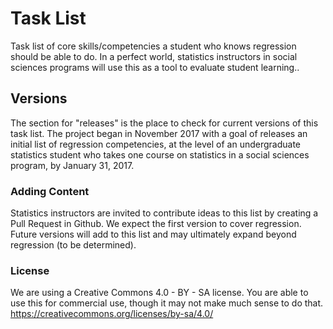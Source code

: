 # Task List
Task list of core skills/competencies a student who knows regression should be able to do. In a perfect world, statistics instructors in social sciences programs will use this as a tool to evaluate student learning.. 

## Versions
The section for "releases" is the place to check for current versions of this task list. The project began in November 2017 with a goal of releases an initial list of regression competencies, at the level of an undergraduate statistics student who takes one course on statistics in a social sciences program, by January 31, 2017.

### Adding Content
Statistics instructors are invited to contribute ideas to this list by creating a Pull Request in Github. We expect the first version to cover regression. Future versions will add to this list and may ultimately expand beyond regression (to be determined). 

### License 
We are using a Creative Commons 4.0 - BY - SA license. You are able to use this for commercial use, though it may not make much sense to do that.
https://creativecommons.org/licenses/by-sa/4.0/
